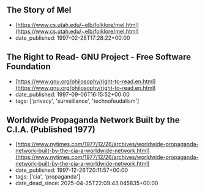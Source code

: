  ## The Story of Mel
 - [https://www.cs.utah.edu/~elb/folklore/mel.html](https://www.cs.utah.edu/~elb/folklore/mel.html)
 - date_published: 1997-02-28T17:28:22+00:00

 ## The Right to Read- GNU Project - Free Software Foundation
 - [https://www.gnu.org/philosophy/right-to-read.en.html](https://www.gnu.org/philosophy/right-to-read.en.html)
 - date_published: 1997-09-06T16:15:52+00:00
 - tags: ['privacy', 'surveillance', 'technofeudalism']

 ## Worldwide Propaganda Network Built by the C.I.A. (Published 1977)
 - [https://www.nytimes.com/1977/12/26/archives/worldwide-propaganda-network-built-by-the-cia-a-worldwide-network.html](https://www.nytimes.com/1977/12/26/archives/worldwide-propaganda-network-built-by-the-cia-a-worldwide-network.html)
 - date_published: 1997-12-26T20:11:57+00:00
 - tags: ['cia', 'propaganda']
 - date_dead_since: 2025-04-25T22:09:43.045835+00:00

